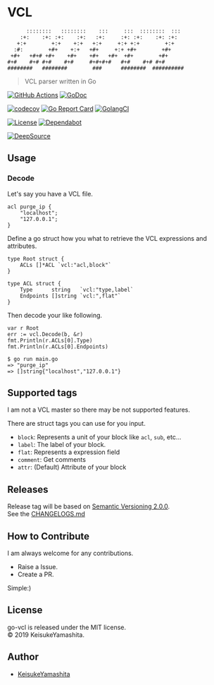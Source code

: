 # VCL

```
      ::::::::   ::::::::    :::     :::  ::::::::  :::  
    :+:    :+: :+:    :+:   :+:     :+: :+:    :+: :+:   
   +:+        +:+    +:+   +:+     +:+ +:+        +:+    
  :#:        +#+    +:+   +#+     +:+ +#+        +#+     
 +#+   +#+# +#+    +#+    +#+   +#+  +#+        +#+      
#+#    #+# #+#    #+#     #+#+#+#   #+#    #+# #+#       
########   ########        ###      ########  ########## 
```

> VCL parser written in Go


[![GitHub Actions][github-actions-badge]][github-actions]
[![GoDoc][godoc-badge]][godoc]

[![codecov](https://codecov.io/gh/KeisukeYamashita/go-vcl/branch/master/graph/badge.svg)](https://codecov.io/gh/KeisukeYamashita/go-vcl)
[![Go Report Card][go-report-card-badge]][go-report-card]
[![GolangCI][golangci-badge]][golangci]

[![License][license-badge]][license]
[![Dependabot][dependabot-badge]][dependabot]

[![DeepSource][deepsource-badge]][deepsource]

## Usage

### Decode

Let's say you have a VCL file.

```vcl
acl purge_ip {
    "localhost";
    "127.0.0.1";
}
```

Define a go struct how you what to retrieve the VCL expressions and attributes.

```golang
type Root struct {
    ACLs []*ACL `vcl:"acl,block"`
}

type ACL struct {
    Type      string   `vcl:"type,label`
    Endpoints []string `vcl:",flat"`
}  
```

Then decode your like following.

```golang
var r Root
err := vcl.Decode(b, &r)
fmt.Println(r.ACLs[0].Type)
fmt.Println(r.ACLs[0].Endpoints)
```

```console
$ go run main.go
=> "purge_ip"
=> []string{"localhost","127.0.0.1"}
```

## Supported tags

I am not a VCL master so there may be not supported features.

There are struct tags you can use for you input.

* `block`: Represents a unit of your block like `acl`, `sub`, etc...
* `label`: The label of your block.
* `flat`: Represents a expression field
* `comment`: Get comments
* `attr`: (Default) Attribute of your block

## Releases

Release tag will be based on [Semantic Versioning 2.0.0](https://semver.org/).  
See the [CHANGELOGS.md](./CHANGELOGS.md)

## How to Contribute

I am always welcome for any contributions.

* Raise a Issue.
* Create a PR.

Simple:)

## License

go-vcl is released under the MIT license.  
© 2019 KeisukeYamashita.

## Author

* [KeisukeYamashita](https://github.com/KeisukeYamashita)


<!-- badge links -->

[dependabot]: https://dependabot.com 
[dependabot-badge]: https://badgen.net/badge/icon/Dependabot?icon=dependabot&label&color=blue

[license]: LICENSE
[license-badge]: https://img.shields.io/badge/license-Apache%202.0-%23E93424

[godoc]: https://godoc.org/github.com/KeisukeYamashita/go-vcl
[godoc-badge]: https://img.shields.io/badge/godoc.org-reference-blue.svg

[go-report-card]: https://goreportcard.com/report/github.com/KeisukeYamashita/go-vcl
[go-report-card-badge]: https://goreportcard.com/badge/github.com/KeisukeYamashita/go-vcl

[deepsource]: https://deepsource.io/gh/KeisukeYamashita/go-vcl/?ref=repository-badge
[deepsource-badge]: https://static.deepsource.io/deepsource-badge-light.svg

[github-actions]: https://github.com/KeisukeYamashita/go-vcl/actions
[github-actions-badge]: https://github.com/KeisukeYamashita/go-vcl/workflows/Test/badge.svg

[golangci]: https://golangci.com/r/github.com/KeisukeYamashita/go-vcl
[golangci-badge]: https://golangci.com/badges/github.com/KeisukeYamashita/go-vcl.svg
